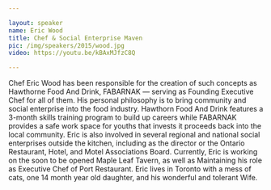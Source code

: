 ```yaml
---

layout: speaker
name: Eric Wood
title: Chef & Social Enterprise Maven
pic: /img/speakers/2015/wood.jpg
video: https://youtu.be/kBAxMJfzC8Q

---
```


Chef Eric Wood has been responsible for the creation of such concepts as Hawthorne Food And Drink, FABARNAK — serving as Founding Executive Chef for all of them. His personal philosophy is to bring community and social enterprise into the food industry. Hawthorn Food And Drink features a 3-month skills training program to build up careers while FABARNAK provides a safe work space for youths that invests it proceeds back into the local community. Eric is also involved in several regional and national social enterprises outside the kitchen, including as the director or the Ontario Restaurant, Hotel, and Motel Associations Board. Currently, Eric is working on the soon to be opened Maple Leaf Tavern, as well as Maintaining his role as Executive Chef of Port Restaurant. Eric lives in Toronto with a mess of cats, one 14 month year old daughter, and his wonderful and tolerant Wife.
